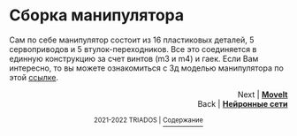 # Сборка манипулятора
Сам по себе манипулятор состоит из 16 пластиковых деталей, 5 сервоприводов и 5 втулок-переходников. Все это соединяется в единную конструкцию за счет винтов (m3 и m4) и гаек.
Если Вам интересно, то вы можете ознакомиться с 3д моделью манипулятора по этой [ссылке](https://github.com/mook003/Triados/blob/main/docs/МАНИПУЛЯТОР%202%20для%20GITHUB%20v1.stl).



<p align="right">Next | <b><a href="moveit.md">MoveIt</a></b>
<br/>
Back | <b><a href="object_detection.md">Нейронные сети</a></b></p>

<p align="right">
<p align="center"><sup>2021-2022 TRIADOS | </sup><a href="../README.md#содержание"><sup>Содержание</sup></a></p>
